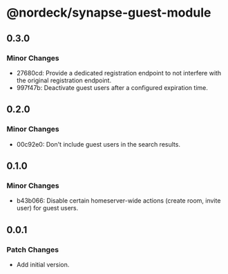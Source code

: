 # @nordeck/synapse-guest-module

## 0.3.0

### Minor Changes

- 27680cd: Provide a dedicated registration endpoint to not interfere with the original
  registration endpoint.
- 997f47b: Deactivate guest users after a configured expiration time.

## 0.2.0

### Minor Changes

- 00c92e0: Don't include guest users in the search results.

## 0.1.0

### Minor Changes

- b43b066: Disable certain homeserver-wide actions (create room, invite user) for guest users.

## 0.0.1

### Patch Changes

- Add initial version.
